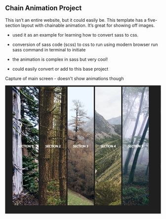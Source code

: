 Chain Animation Project
---
This isn’t an entire website, but it could easily be. This template has a five-section layout with chainable animation. It’s great for showing off images.

- used it as an example for learning how to convert sass to css.
- conversion of sass code (scss) to css to run using modern browser
      run sass command in terminal to initiate

- the animation is complex in sass but very cool!
- could easily convert or add to this base project

Capture of main screen - doesn't show animations though

![title](mainPageCapture.PNG)



